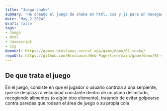 ```yaml
---
title: "Juego snake"
summary: "He creado el juego de snake en html, css y js para un navegador"
date: "May 2 2024"
draft: false
tags:
- Juego
- Html
- Javascript
- Css
demoUrl: https://games-broslunas.vercel.app/game/demo/01-snake/
repoUrl: https://github.com/BrosLunas/Web-Page/tree/main/game/demo/01-snake
---
```


## De que trata el juego
En el juego, consiste en que el jugador o usuario controla a una serpiente, que se desplaza a velocidad constante dentro de un plano delimitado, recogiendo alimentos (o algún otro elemento), tratando de evitar golpearse contra paredes que rodean el área de juego o su propia cola
